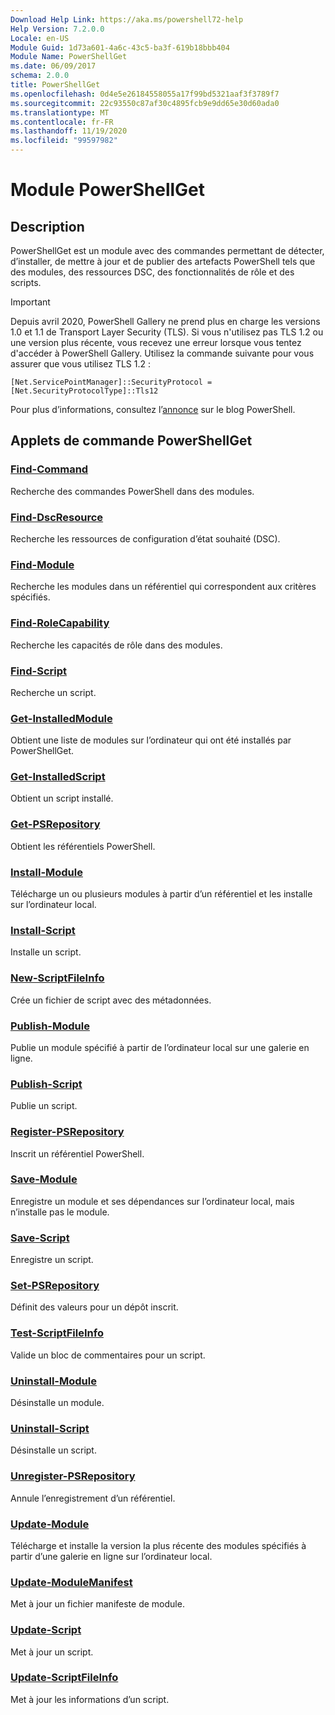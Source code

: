 ```yaml
---
Download Help Link: https://aka.ms/powershell72-help
Help Version: 7.2.0.0
Locale: en-US
Module Guid: 1d73a601-4a6c-43c5-ba3f-619b18bbb404
Module Name: PowerShellGet
ms.date: 06/09/2017
schema: 2.0.0
title: PowerShellGet
ms.openlocfilehash: 0d4e5e26184558055a17f99bd5321aaf3f3789f7
ms.sourcegitcommit: 22c93550c87af30c4895fcb9e9dd65e30d60ada0
ms.translationtype: MT
ms.contentlocale: fr-FR
ms.lasthandoff: 11/19/2020
ms.locfileid: "99597982"
---
```

# Module PowerShellGet

## Description

PowerShellGet est un module avec des commandes permettant de détecter, d’installer, de mettre à jour et de publier des artefacts PowerShell tels que des modules, des ressources DSC, des fonctionnalités de rôle et des scripts.

> [!IMPORTANT]
> Depuis avril 2020, PowerShell Gallery ne prend plus en charge les versions 1.0 et 1.1 de Transport Layer Security (TLS). Si vous n'utilisez pas TLS 1.2 ou une version plus récente, vous recevez une erreur lorsque vous tentez d'accéder à PowerShell Gallery. Utilisez la commande suivante pour vous assurer que vous utilisez TLS 1.2 :
>
> `[Net.ServicePointManager]::SecurityProtocol = [Net.SecurityProtocolType]::Tls12`
>
> Pour plus d’informations, consultez l’[annonce](https://devblogs.microsoft.com/powershell/powershell-gallery-tls-support/) sur le blog PowerShell.

## Applets de commande PowerShellGet

### [Find-Command](Find-Command.md)
Recherche des commandes PowerShell dans des modules.

### [Find-DscResource](Find-DscResource.md)
Recherche les ressources de configuration d’état souhaité (DSC).

### [Find-Module](Find-Module.md)
Recherche les modules dans un référentiel qui correspondent aux critères spécifiés.

### [Find-RoleCapability](Find-RoleCapability.md)
Recherche les capacités de rôle dans des modules.

### [Find-Script](Find-Script.md)
Recherche un script.

### [Get-InstalledModule](Get-InstalledModule.md)
Obtient une liste de modules sur l’ordinateur qui ont été installés par PowerShellGet.

### [Get-InstalledScript](Get-InstalledScript.md)
Obtient un script installé.

### [Get-PSRepository](Get-PSRepository.md)
Obtient les référentiels PowerShell.

### [Install-Module](Install-Module.md)
Télécharge un ou plusieurs modules à partir d’un référentiel et les installe sur l’ordinateur local.

### [Install-Script](Install-Script.md)
Installe un script.

### [New-ScriptFileInfo](New-ScriptFileInfo.md)
Crée un fichier de script avec des métadonnées.

### [Publish-Module](Publish-Module.md)
Publie un module spécifié à partir de l’ordinateur local sur une galerie en ligne.

### [Publish-Script](Publish-Script.md)
Publie un script.

### [Register-PSRepository](Register-PSRepository.md)
Inscrit un référentiel PowerShell.

### [Save-Module](Save-Module.md)
Enregistre un module et ses dépendances sur l’ordinateur local, mais n’installe pas le module.

### [Save-Script](Save-Script.md)
Enregistre un script.

### [Set-PSRepository](Set-PSRepository.md)
Définit des valeurs pour un dépôt inscrit.

### [Test-ScriptFileInfo](Test-ScriptFileInfo.md)
Valide un bloc de commentaires pour un script.

### [Uninstall-Module](Uninstall-Module.md)
Désinstalle un module.

### [Uninstall-Script](Uninstall-Script.md)
Désinstalle un script.

### [Unregister-PSRepository](Unregister-PSRepository.md)
Annule l’enregistrement d’un référentiel.

### [Update-Module](Update-Module.md)
Télécharge et installe la version la plus récente des modules spécifiés à partir d’une galerie en ligne sur l’ordinateur local.

### [Update-ModuleManifest](Update-ModuleManifest.md)
Met à jour un fichier manifeste de module.

### [Update-Script](Update-Script.md)
Met à jour un script.

### [Update-ScriptFileInfo](Update-ScriptFileInfo.md)
Met à jour les informations d’un script.
